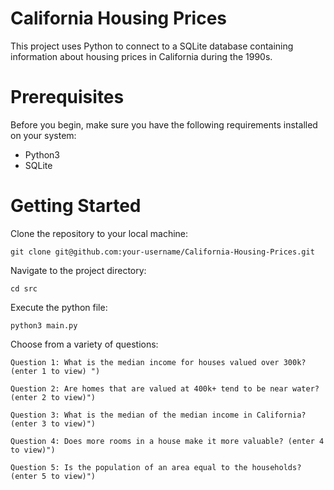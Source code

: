 # California Housing Prices

This project uses Python to connect to a SQLite database containing information about housing prices in California during the 1990s.

# Prerequisites
Before you begin, make sure you have the following requirements installed on your system:

* Python3
* SQLite

# Getting Started

Clone the repository to your local machine:

```
git clone git@github.com:your-username/California-Housing-Prices.git
```

Navigate to the project directory:

```
cd src 
```

Execute the python file:

```
python3 main.py
```

Choose from a variety of questions: 

```
Question 1: What is the median income for houses valued over 300k? (enter 1 to view) ")
   
Question 2: Are homes that are valued at 400k+ tend to be near water? (enter 2 to view)")
   
Question 3: What is the median of the median income in California? (enter 3 to view)")
    
Question 4: Does more rooms in a house make it more valuable? (enter 4 to view)")
   
Question 5: Is the population of an area equal to the households? (enter 5 to view)")
```

